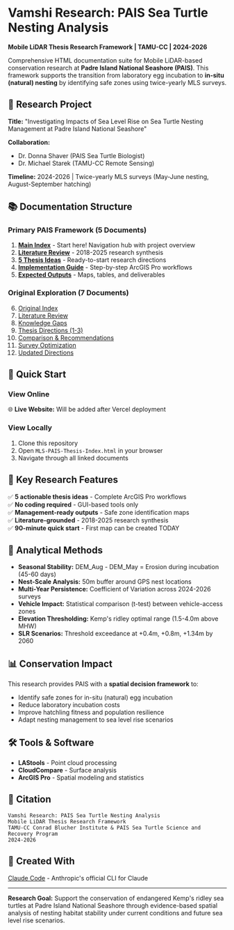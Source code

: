 # Vamshi Research: PAIS Sea Turtle Nesting Analysis

**Mobile LiDAR Thesis Research Framework | TAMU-CC | 2024-2026**

Comprehensive HTML documentation suite for Mobile LiDAR-based conservation research at **Padre Island National Seashore (PAIS)**. This framework supports the transition from laboratory egg incubation to **in-situ (natural) nesting** by identifying safe zones using twice-yearly MLS surveys.

## 🎯 Research Project

**Title:** "Investigating Impacts of Sea Level Rise on Sea Turtle Nesting Management at Padre Island National Seashore"

**Collaboration:**
- Dr. Donna Shaver (PAIS Sea Turtle Biologist)
- Dr. Michael Starek (TAMU-CC Remote Sensing)

**Timeline:** 2024-2026 | Twice-yearly MLS surveys (May-June nesting, August-September hatching)

## 📚 Documentation Structure

### **Primary PAIS Framework** (5 Documents)

1. **[Main Index](MLS-PAIS-Thesis-Index.html)** - Start here! Navigation hub with project overview
2. **[Literature Review](MLS-PAIS-Literature-Review.html)** - 2018-2025 research synthesis
3. **[5 Thesis Ideas](MLS-PAIS-Thesis-Ideas.html)** - Ready-to-start research directions
4. **[Implementation Guide](MLS-PAIS-Implementation-Guide.html)** - Step-by-step ArcGIS Pro workflows
5. **[Expected Outputs](MLS-PAIS-Expected-Outputs.html)** - Maps, tables, and deliverables

### **Original Exploration** (7 Documents)

6. [Original Index](MLS-Thesis-Index.html)
7. [Literature Review](MLS-Literature-Review.html)
8. [Knowledge Gaps](MLS-Knowledge-Gaps.html)
9. [Thesis Directions (1-3)](MLS-Thesis-Directions.html)
10. [Comparison & Recommendations](MLS-Comparison-Recommendations.html)
11. [Survey Optimization](MLS-Survey-Optimization.html)
12. [Updated Directions](MLS-NEW-Thesis-Directions-Updated.html)

## 🚀 Quick Start

### View Online
🌐 **Live Website:** Will be added after Vercel deployment

### View Locally
1. Clone this repository
2. Open `MLS-PAIS-Thesis-Index.html` in your browser
3. Navigate through all linked documents

## 🎯 Key Research Features

✅ **5 actionable thesis ideas** - Complete ArcGIS Pro workflows  
✅ **No coding required** - GUI-based tools only  
✅ **Management-ready outputs** - Safe zone identification maps  
✅ **Literature-grounded** - 2018-2025 research synthesis  
✅ **90-minute quick start** - First map can be created TODAY  

## 🔬 Analytical Methods

- **Seasonal Stability:** DEM_Aug - DEM_May = Erosion during incubation (45-60 days)
- **Nest-Scale Analysis:** 50m buffer around GPS nest locations  
- **Multi-Year Persistence:** Coefficient of Variation across 2024-2026 surveys
- **Vehicle Impact:** Statistical comparison (t-test) between vehicle-access zones
- **Elevation Thresholding:** Kemp's ridley optimal range (1.5-4.0m above MHW)
- **SLR Scenarios:** Threshold exceedance at +0.4m, +0.8m, +1.34m by 2060

## 📊 Conservation Impact

This research provides PAIS with a **spatial decision framework** to:
- Identify safe zones for in-situ (natural) egg incubation
- Reduce laboratory incubation costs
- Improve hatchling fitness and population resilience
- Adapt nesting management to sea level rise scenarios

## 🛠️ Tools & Software

- **LAStools** - Point cloud processing
- **CloudCompare** - Surface analysis  
- **ArcGIS Pro** - Spatial modeling and statistics

## 📖 Citation

```
Vamshi Research: PAIS Sea Turtle Nesting Analysis
Mobile LiDAR Thesis Research Framework
TAMU-CC Conrad Blucher Institute & PAIS Sea Turtle Science and Recovery Program
2024-2026
```

## 🤖 Created With

[Claude Code](https://claude.com/claude-code) - Anthropic's official CLI for Claude

---

**Research Goal:** Support the conservation of endangered Kemp's ridley sea turtles at Padre Island National Seashore through evidence-based spatial analysis of nesting habitat stability under current conditions and future sea level rise scenarios.
